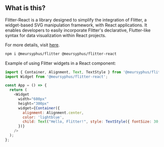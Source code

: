 ##  What is this?

Flitter-React is a library designed to simplify the integration of Flitter, a widget-based SVG manipulation framework, with React applications. It enables developers to easily incorporate Flitter's declarative, Flutter-like syntax for data visualization within React projects.

For more details, visit [here](https://flitter.dev).

```bash
npm i @meursyphus/flitter @meursyphus/flitter-react
```
Example of using Flitter widgets in a React component:

```javascript
import { Container, Alignment, Text, TextStyle } from '@meursyphus/flitter';
import Widget from '@meursyphus/flitter-react';

const App = () => {
  return (
    <Widget
      width="600px"
      height="300px"
      widget={Container({
        alignment: Alignment.center,
        color: 'lightblue',
        child: Text("Hello, Flitter!", style: TextStyle({ fontSize: 30, weight: 'bold' }))
      })}
    />
  );
};
```